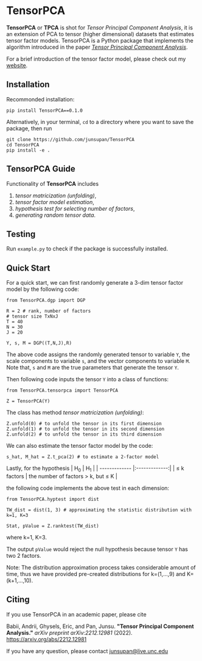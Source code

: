 # TensorPCA
**TensorPCA** or **TPCA** is shot for *Tensor Principal Component Analysis*, it is an extension of PCA to tensor (higher dimensional) datasets that estimates tensor factor models. TensorPCA is a Python package that implements the algorithm introduced in the paper [*Tensor Principal Component Analysis*](https://arxiv.org/abs/2212.12981).

For a brief introduction of the tensor factor model, please check out my [website](https://junsupan.github.io).

## Installation
Recommonded installation:
```
pip install TensorPCA==0.1.0
```

Alternatively, in your terminal, `cd` to a directory where you want to save the package, then run
```
git clone https://github.com/junsupan/TensorPCA
cd TensorPCA
pip install -e .
```

## TensorPCA Guide

Functionality of **TensorPCA** includes
1. *tensor matricization (unfolding)*,
1. *tensor factor model estimation*,
1. *hypothesis test for selecting number of factors*,
1. *generating random tensor data*.

## Testing

Run `example.py` to check if the package is successfully installed.


## Quick Start

For a quick start, we can first randomly generate a 3-dim tensor factor model by the following code:
```
from TensorPCA.dgp import DGP

R = 2 # rank, number of factors
# tensor size TxNxJ
T = 40
N = 30
J = 20

Y, s, M = DGP((T,N,J),R)
```
The above code assigns the randomly generated tensor to variable `Y`, the scale components to variable `s`, and the vector components to variable `M`. Note that, `s` and `M` are the true parameters that generate the tensor `Y`.

Then following code inputs the tensor `Y` into a class of functions:
```
from TensorPCA.tensorpca import TensorPCA

Z = TensorPCA(Y)
```
The class has method *tensor matricization (unfolding)*:
```
Z.unfold(0) # to unfold the tensor in its first dimension
Z.unfold(1) # to unfold the tensor in its second dimension
Z.unfold(2) # to unfold the tensor in its third dimension
```
We can also estimate the tensor factor model by the code:
```
s_hat, M_hat = Z.t_pca(2) # to estimate a 2-factor model
```
Lastly, for the hypothesis
| H<sub>0</sub>  | H<sub>1</sub> |
| ------------- |:-------------:|
| $\leq$ k factors      | the number of factors > k, but $\leq$ K     |

the following code implements the above test in each dimension:
```
from TensorPCA.hyptest import dist

TW_dist = dist(1, 3) # approximating the statistic distribution with k=1, K=3

Stat, pValue = Z.ranktest(TW_dist)
```
where k=1, K=3.

The output `pValue` would reject the null hypothesis because tensor `Y` has two 2 factors.

Note: The distribution approximation process takes considerable amount of time, thus we have provided pre-created distributions for k=(1,...,9) and K=(k+1,...,10).

## Citing

If you use TensorPCA in an academic paper, please cite

Babii, Andrii, Ghysels, Eric, and Pan, Junsu. **"Tensor Principal Component Analysis."** *arXiv preprint arXiv:2212.12981* (2022).
https://arxiv.org/abs/2212.12981

If you have any question, please contact [junsupan@live.unc.edu](junsupan@live.unc.edu)

